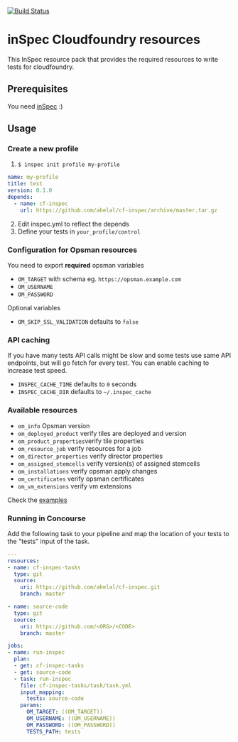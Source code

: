 [![Build Status](https://travis-ci.org/ahelal/cf-inspec.svg?branch=master)](https://travis-ci.org/ahelal/cf-inspec)

# inSpec Cloudfoundry resources

This InSpec resource pack that provides the required resources to write tests for cloudfoundry.

## Prerequisites

You need [inSpec](https://www.inspec.io/downloads/) :)

## Usage
### Create a new profile

1. `$ inspec init profile my-profile`

```yaml
name: my-profile
title: test
version: 0.1.0
depends:
  - name: cf-inspec
    url: https://github.com/ahelal/cf-inspec/archive/master.tar.gz
```

2. Edit inspec.yml to reflect the depends
3. Define your tests in `your_profile/control`

### Configuration for Opsman resources

You need to export **required** opsman variables
* `OM_TARGET` with schema eg. `https://opsman.example.com`
* `OM_USERNAME`
* `OM_PASSWORD`

Optional variables
* `OM_SKIP_SSL_VALIDATION` defaults to `false`

### API caching

If you have many tests API calls might be slow and some tests use same API endpoints, but will go fetch for every test. You can enable caching to increase test speed.
* `INSPEC_CACHE_TIME` defaults to `0` seconds
* `INSPEC_CACHE_DIR` defaults to `~/.inspec_cache`

### Available resources

* `om_info` Opsman version
* `om_deployed_product` verify tiles are deployed and version
* `om_product_properties`verify tile properties
* `om_resource_job` verify resources for a job
* `om_director_properties` verify director properties
* `om_assigned_stemcells` verify version(s) of assigned stemcells
* `om_installations` verify opsman apply changes
* `om_certificates` verify opsman certificates
* `om_vm_extensions` verify vm extensions

Check the [examples](test/examples/om/controls)

### Running in Concourse

Add the following task to your pipeline and map the location of your tests to the "tests" input of the task.

```yaml
---
resources:
- name: cf-inspec-tasks
  type: git
  source:
    uri: https://github.com/ahelal/cf-inspec.git
    branch: master

- name: source-code
  type: git
  source:
    uri: https://github.com/<ORG>/<CODE>
    branch: master

jobs:
- name: run-inspec
  plan:
  - get: cf-inspec-tasks
  - get: source-code
  - task: run-inspec
    file: cf-inspec-tasks/task/task.yml
    input_mapping:
      tests: source-code
    params:
      OM_TARGET: ((OM_TARGET))
      OM_USERNAME: ((OM_USERNAME))
      OM_PASSWORD: ((OM_PASSWORD))
      TESTS_PATH: tests
```
